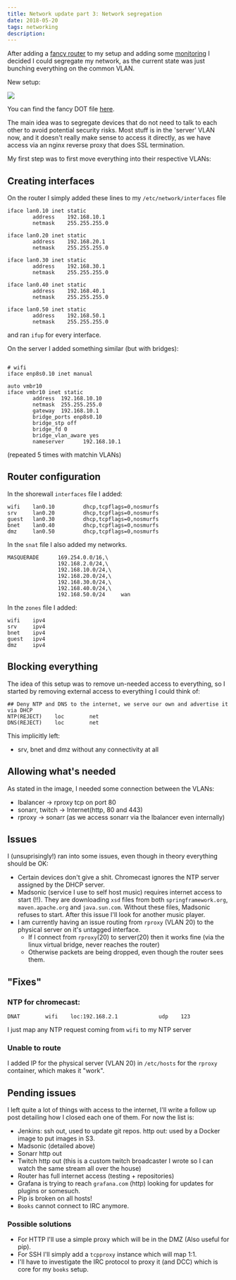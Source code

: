 ```yaml
---
title: Network update part 3: Network segregation
date: 2018-05-20
tags: networking
description: 
---
```

After adding a [fancy router](https://blog.davidventura.com.ar/network-update-part-1-custom-router-with-espressobin.html) to my setup and adding some [monitoring](https://blog.davidventura.com.ar/network-update-part-2-monitoring-the-network-with-netflow-influxdb-and-grafana.html) I decided I could segregate my network, as the current state was just bunching everything on the common VLAN.

New setup:

[![](/images/network_post.png)](https://s3-sa-east-1.amazonaws.com/blog-davidventura/network-update-part-3-network-segregation/network_post.png)

You can find the fancy DOT file [here](https://raw.githubusercontent.com/DavidVentura/blogging_like_its_2017/master/blog/raw/network_segregation/network_post.dot).

The main idea was to segregate devices that do not need to talk to each other to avoid potential security risks. Most stuff is in the 'server' VLAN now, and it doesn't really make sense to access it directly, as we have access via an nginx reverse proxy that does SSL termination.

My first step was to first move everything into their respective VLANs:

## Creating interfaces

On the router I simply added these lines to my `/etc/network/interfaces` file

```
iface lan0.10 inet static
        address    192.168.10.1
        netmask    255.255.255.0

iface lan0.20 inet static
        address    192.168.20.1
        netmask    255.255.255.0

iface lan0.30 inet static
        address    192.168.30.1
        netmask    255.255.255.0

iface lan0.40 inet static
        address    192.168.40.1
        netmask    255.255.255.0

iface lan0.50 inet static
        address    192.168.50.1
        netmask    255.255.255.0
```

and ran `ifup` for every interface.

On the server I added something similar (but with bridges):

```

# wifi
iface enp8s0.10 inet manual

auto vmbr10
iface vmbr10 inet static
        address  192.168.10.10
        netmask  255.255.255.0
        gateway  192.168.10.1
        bridge_ports enp8s0.10
        bridge_stp off
        bridge_fd 0
        bridge_vlan_aware yes
        nameserver      192.168.10.1

```
(repeated 5 times with matchin VLANs)

## Router configuration

In the shorewall `interfaces` file I added:

```
wifi    lan0.10         dhcp,tcpflags=0,nosmurfs
srv     lan0.20         dhcp,tcpflags=0,nosmurfs
guest   lan0.30         dhcp,tcpflags=0,nosmurfs
bnet    lan0.40         dhcp,tcpflags=0,nosmurfs
dmz     lan0.50         dhcp,tcpflags=0,nosmurfs
```

In the `snat` file I also added my networks.
```
MASQUERADE      169.254.0.0/16,\
                192.168.2.0/24,\
                192.168.10.0/24,\
                192.168.20.0/24,\
                192.168.30.0/24,\
                192.168.40.0/24,\
                192.168.50.0/24     wan

```

In the `zones` file I added:

```
wifi    ipv4
srv     ipv4
bnet    ipv4
guest   ipv4
dmz     ipv4
```

## Blocking everything

The idea of this setup was to remove un-needed access to everything, so I started by removing external access to everything I could think of:

```
## Deny NTP and DNS to the internet, we serve our own and advertise it via DHCP
NTP(REJECT)    loc        net
DNS(REJECT)    loc        net
```

This implicitly left:

* srv, bnet and dmz without any connectivity at all

## Allowing what's needed

As stated in the image, I needed some connection between the VLANs:

* lbalancer -> rproxy tcp on port 80
* sonarr, twitch -> Internet(http, 80 and 443)
* rproxy -> sonarr (as we access sonarr via the lbalancer even internally)

## Issues

I (unsuprisingly!) ran into some issues, even though in theory everything should be OK:

* Certain devices don't give a shit. Chromecast ignores the NTP server assigned by the DHCP server.
* Madsonic (service I use to self host music) requires internet access to start (!!). They are downloading `xsd` files from  both `springframework.org`, `maven.apache.org` and `java.sun.com`. Without these files, Madsonic refuses to start. After this issue I'll look for another music player.
* I am currently having an issue routing from `rproxy` (VLAN 20) to the physical server on it's untagged interface.
  * If I connect from `rproxy`(20) to server(20) then it works fine (via the linux virtual bridge, never reaches the router)
  * Otherwise packets are being dropped, even though the router sees them.

## "Fixes"

### NTP for chromecast:

```
DNAT        wifi    loc:192.168.2.1             udp    123
```

I just map any NTP request coming from `wifi` to my NTP server

### Unable to route

I added IP for the physical server (VLAN 20) in `/etc/hosts` for the `rproxy` container, which makes it "work".

## Pending issues

I left quite a lot of things with access to the internet, I'll write a follow up post detailing how I closed each one of them. For now the list is:

* Jenkins: ssh out, used to update git repos. http out: used by a Docker image to put images in S3.
* Madsonic (detailed above)
* Sonarr http out
* Twitch http out (this is a custom twitch broadcaster I wrote so I can watch the same stream all over the house)
* Router has full internet access (testing + repositories)
* Grafana is trying to reach `grafana.com` (http) looking for updates for plugins or somesuch.
* Pip is broken on all hosts!
* `Books` cannot connect to IRC anymore.

### Possible solutions

* For HTTP I'll use a simple proxy which will be in the DMZ (Also useful for pip).
* For SSH I'll simply add a `tcpproxy` instance which will map 1:1.
* I'll have to investigate the IRC protocol to proxy it (and DCC) which is core for my `books` setup.
